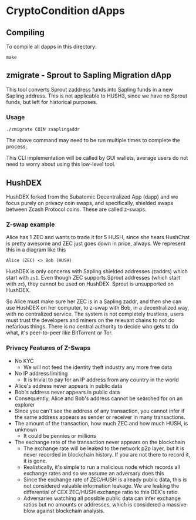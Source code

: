 # CryptoCondition dApps

## Compiling

To compile all dapps in this directory:

    make

## zmigrate - Sprout to Sapling Migration dApp

This tool converts Sprout zaddress funds into Sapling funds in a new Sapling address.
This is not applicable to HUSH3, since we have no Sprout funds, but left for historical
purposes.

### Usage

    ./zmigrate COIN zsaplingaddr

The above command may need to be run multiple times to complete the process.

This CLI implementation will be called by GUI wallets, average users do not
need to worry about using this low-level tool.

## HushDEX

HushDEX forked from the Subatomic Decentralized App (dapp) and we focus purely
on privacy coin swaps, and specifically, shielded swaps between Zcash Protocol
coins. These are called z-swaps.

### Z-swap example

Alice has 1 ZEC and wants to trade it for 5 HUSH, since she hears HushChat is
pretty awesome and ZEC just goes down in price, always. We represent this in
a diagram like this

    Alice (ZEC) <> Bob (HUSH)

HushDEX is only concerns with Sapling shielded addresses (zaddrs) which start
with `zs1`. Even though ZEC supports Sprout addresses (which start with `zc`),
they cannot be used on HushDEX. Sprout is unsupported on HushDEX.

So Alice must make sure her ZEC is in a Sapling zaddr, and then she can use
HushDEX on her computer, to z-swap with Bob, in a decentralized way, with
no centralized service. The system is not completely trustless, users must
trust the developers and miners on the relevant chains to not do nefarious
things. There is no central authority to decide who gets to do what, it's
peer-to-peer like BitTorrent or Tor.

### Privacy Features of Z-Swaps

  * No KYC
    * We will not feed the identity theft industry any more free data
  * No IP address limiting
    * It is trivial to pay for an IP address from any country in the world
  * Alice's address never appears in public data
  * Bob's address never appears in public data
  * Consequently, Alice and Bob's address cannot be searched for on an explorer
  * Since you can't see the address of any transaction, you cannot infer if
    the same address appears as sender or receiver in many transactions.
  * The amount of the transaction, how much ZEC and how much HUSH, is unknown
    * It could be pennies or millions
  * The exchange rate of the transaction never appears on the blockchain
    * The exchange rate will be leaked to the network p2p layer, but it is never
      recorded in blockchain history. If you are not there to record it, it is gone.
    * Realistically, it's simple to run a malicious node which records all exchange rates
      and so we assume an adversary does this
    * Since the exchange rate of ZEC/HUSH is already public data, this is not considered valuable
      information leakage. We are leaking the differential of CEX ZEC/HUSH exchange ratio to
      this DEX's ratio.
    * Adversaries watching all possible public data can infer exchange ratios but no amounts
      or addresses, which is considered a massive blow against blockchain analysis.

